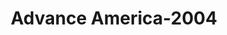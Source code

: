 ---
f_zip-code: 38901
f_state-code: MS
title: Advance America-2004
f_phone: 662-226-3811
f_city-only: Grenada
f_address: 1728 Commerce Street Grenada
f_location-unique-id: '2004'
slug: advance-america-2004
updated-on: '2024-05-30T13:46:58.046Z'
created-on: '2024-05-30T13:36:59.803Z'
published-on: '2024-05-30T13:54:32.469Z'
f_city-state: cms/city/grenada-ms.md
f_company: cms/company/advance-america.md
f_state: cms/state/mississippi.md
layout: '[payday-loan].html'
tags: payday-loan
---